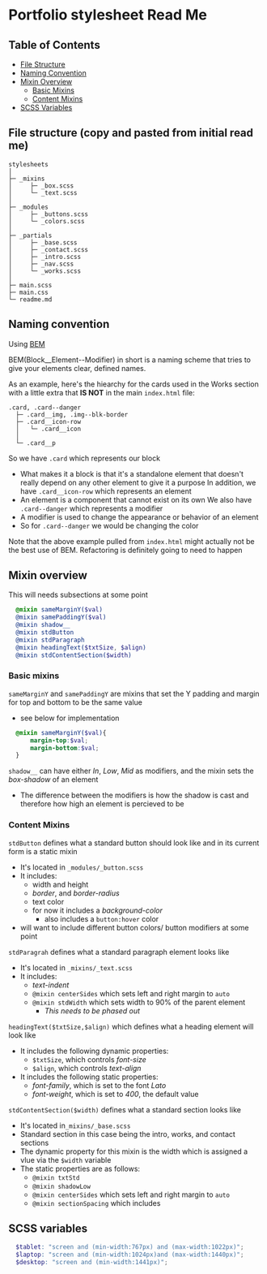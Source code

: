 # Portfolio stylesheet Read Me

## Table of Contents

- [File Structure](#file-structure)
- [Naming Convention](#naming-convention)
- [Mixin Overview](#mixin-overview)
  - [Basic Mixins](##basic-mixins) 
  - [Content Mixins](##content-mixins)
- [SCSS Variables](#scss-variables)

## File structure (copy and pasted from initial read me)
```
stylesheets
│
├─ _mixins
│     ├─ _box.scss
│     └─ _text.scss
│
├─ _modules
│     ├─ _buttons.scss
│     └─ _colors.scss
│
├─ _partials
│     ├─ _base.scss
│     ├─ _contact.scss
│     ├─ _intro.scss
│     ├─ _nav.scss
│     └─ _works.scss
│
├─ main.scss
├─ main.css
└─ readme.md
```
## Naming convention

Using [BEM](http://getbem.com/introduction/)

BEM(Block__Element--Modifier) in short is a naming scheme that tries to give your elements clear, defined names.

As an example, here's the hiearchy for the cards used in the Works section with a little extra that **IS NOT** in the main `index.html` file:
```
.card, .card--danger
  ├─ .card__img, .img--blk-border
  ├─ .card__icon-row
  │   └─ .card__icon
  │
  └─ .card__p
```

So we have `.card` which represents our block
  - What makes it a block is that it's a standalone element that doesn't really depend on any other element to give it a purpose
In addition, we have `.card__icon-row` which represents an element
  - An element is a component that cannot exist on its own
We also have `.card--danger` which represents a modifier
  - A modifier is used to change the appearance or behavior of an element
  - So for `.card--danger` we would be changing the color

Note that the above example pulled from `index.html` might actually not be the best use of BEM. Refactoring is definitely going to need to happen


## Mixin overview

This will needs subsections at some point

```scss
  @mixin sameMarginY($val)
  @mixin samePaddingY($val)
  @mixin shadow__
  @mixin stdButton
  @mixin stdParagraph
  @mixin headingText($txtSize, $align)
  @mixin stdContentSection($width)
```
### Basic mixins

`sameMarginY` and `samePaddingY` are mixins that set the Y padding and margin for top and bottom to be the same value
  - see below for implementation
  ```scss
    @mixin sameMarginY($val){
        margin-top:$val;
        margin-bottom:$val;
    }
  ```

`shadow__` can have either *In*, *Low*, *Mid* as modifiers, and the mixin sets the *box-shadow* of an element
  - The difference between the modifiers is how the shadow is cast and therefore how high an element is percieved to be 

### Content Mixins

`stdButton` defines what a standard button should look like and in its current form is a static mixin
  - It's located in `_modules/_button.scss`
  - It includes:
    - width and height 
    - *border*, and *border-radius*
    - text color
    - for now it includes a *background-color*
      - also includes a `button:hover` color
  - will want to include different button colors/ button modifiers at some point

`stdParagrah` defines what a standard paragraph element looks like
  - It's located in `_mixins/_text.scss`
  - It includes:
    - *text-indent*
    - `@mixin centerSides` which sets left and right margin to `auto`
    - `@mixin stdWidth` which sets width to 90% of the parent element
      - *This needs to be phased out*

`headingText($txtSize,$align)` which defines what a heading element will look like
  - It includes the following dynamic properties:
    - `$txtSize`, which controls *font-size*
    - `$align`, which controls *text-align*
  - It includes the following static properties:
    - *font-family*, which is set to the font *Lato*
    - *font-weight*, which is set to *400*, the default value

`stdContentSection($width)` defines what a standard section looks like
  - It's located in`_mixins/_base.scss`
  - Standard section in this case being the intro, works, and contact sections
  - The dynamic property for this mixin is the width which is assigned a vlue via the `$width` variable
  - The static properties are as follows:
    - `@mixin txtStd`
    - `@mixin shadowLow`
    - `@mixin centerSides` which sets left and right margin to `auto`
    - `@mixin sectionSpacing` which includes

## SCSS variables
```scss
  $tablet: "screen and (min-width:767px) and (max-width:1022px)";
  $laptop: "screen and (min-width:1024px)and (max-width:1440px)";
  $desktop: "screen and (min-width:1441px)"; 
```
